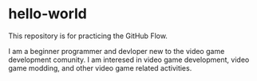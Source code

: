 # hello-world
This repository is for practicing the GitHub Flow.

I am a beginner programmer and devloper new to the video game development comunity. I am interesed in video game development, video game modding, and other video game related activities.
